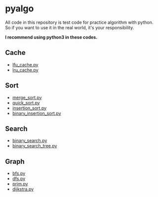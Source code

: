 # pyalgo

All code in this repository is test code for practice algorithm with python.  
So if you want to use it in the real world, it's your responsibility.  

**I recommend using python3 in these codes.**

## Cache
- [lfu_cache.py](https://github.com/ksg97031/pyalgo/blob/master/lfu_cache.py)
- [lru_cache.py](https://github.com/ksg97031/pyalgo/blob/master/lru_cache.py)

## Sort
- [merge_sort.py](https://github.com/ksg97031/pyalgo/blob/master/merge_sort.py)
- [quick_sort.py](https://github.com/ksg97031/pyalgo/blob/master/quick_sort.py)
- [insertion_sort.py](https://github.com/ksg97031/pyalgo/blob/master/insertion_sort.py)
- [binary_insertion_sort.py](https://github.com/ksg97031/pyalgo/blob/master/binary_insertion_sort.py)

## Search
- [binary_search.py](https://github.com/ksg97031/pyalgo/blob/master/binary_search.py)
- [binary_search_tree.py](https://github.com/ksg97031/pyalgo/blob/master/binary_search_tree.py)

## Graph
- [bfs.py](https://github.com/ksg97031/pyalgo/blob/master/bfs.py)
- [dfs.py](https://github.com/ksg97031/pyalgo/blob/master/dfs.py)
- [prim.py](https://github.com/ksg97031/pyalgo/blob/master/prim.py)
- [dijkstra.py](https://github.com/ksg97031/pyalgo/blob/master/dijkstra.py)
